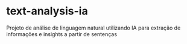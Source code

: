 # text-analysis-ia
Projeto de análise de linguagem natural utilizando IA para extração de informações e insights a partir de sentenças
